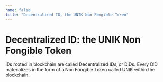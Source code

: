 ```yaml
---
home: false
title: "Decentralized ID, the UNIK Non Fongible Token"
---
```


# Decentralized ID: the UNIK Non Fongible Token

IDs rooted in <uns/> blockchain are called Decentralized IDs, or DIDs. Every DID materializes in the form of a Non Fongible Token called UNIK within the <uns/> blockchain. 



